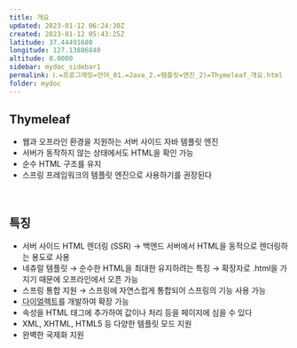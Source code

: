 ```yaml
---
title: 개요
updated: 2023-01-12 06:24:30Z
created: 2023-01-12 05:43:25Z
latitude: 37.44491680
longitude: 127.13886840
altitude: 0.0000
sidebar: mydoc_sidebar1
permalink: Ⅰ.=프로그래밍=언어_01.=Java_2.=템플릿=엔진_2)=Thymeleaf_개요.html
folder: mydoc
---
```


## Thymeleaf
- 웹과 오프라인 환경을 지원하는 서버 사이드 자바 템플릿 엔진
- 서버가 동작하지 않는 상태에서도 HTML을 확인 가능
- 순수 HTML 구조를 유지
- 스프링 프레임워크의 템플릿 엔진으로 사용하기를 권장된다
<br>

## 특징
- 서버 사이드 HTML 렌더링 (SSR)
  → 백엔드 서버에서 HTML을 동적으로 렌더링하는 용도로 사용
- 네츄럴 템플릿
  → 순수한 HTML을 최대한 유지하려는 특징
  → 확장자로 .html을 가지기 때문에 오프라인에서 오픈 가능
- 스프링 통합 지원
  → 스프링에 자연스럽게 통합되어 스프링의 기능 사용 가능
- <abbr title="dialect, 방언">다이얼렉트</abbr>를 개발하여 확장 가능
- 속성을 HTML 태그에 추가하여 값이나 처리 등을 페이지에 심을 수 있다
- XML, XHTML, HTML5 등 다양한 템플릿 모드 지원
- 완벽한 국제화 지원

